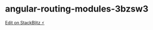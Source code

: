 # angular-routing-modules-3bzsw3

[Edit on StackBlitz ⚡️](https://stackblitz.com/edit/angular-routing-modules-3bzsw3)